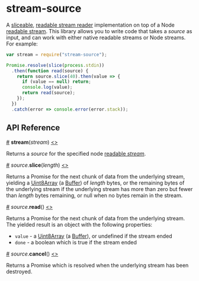 # stream-source

A [sliceable](https://github.com/mbostock/slice-source), [readable stream reader](https://streams.spec.whatwg.org/#readable-stream-reader) implementation on top of a Node [readable stream](https://nodejs.org/api/stream.html#stream_class_stream_readable). This library allows you to write code that takes a *source* as input, and can work with either native readable streams or Node streams. For example:

```js
var stream = require("stream-source");

Promise.resolve(slice(process.stdin))
  .then(function read(source) {
    return source.slice(40).then(value => {
      if (value == null) return;
      console.log(value);
      return read(source);
    });
  })
  .catch(error => console.error(error.stack));
```

## API Reference

<a name="stream" href="#stream">#</a> <b>stream</b>(<i>stream</i>) [<>](https://github.com/mbostock/stream-source/blob/master/index.js#L1 "Source")

Returns a *source* for the specified node [readable *stream*](https://nodejs.org/api/stream.html#stream_class_stream_readable).

<a name="source_slice" href="#source_slice">#</a> <i>source</i>.<b>slice</b>(<i>length</i>) [<>](https://github.com/mbostock/stream-source/blob/master/slice.js "Source")

Returns a Promise for the next chunk of data from the underlying stream, yielding a [Uint8Array](https://developer.mozilla.org/en-US/docs/Web/JavaScript/Reference/Global_Objects/Uint8Array) (a [Buffer](https://nodejs.org/api/buffer.html)) of *length* bytes, or the remaining bytes of the underlying stream if the underlying stream has more than zero but fewer than *length* bytes remaining, or null when no bytes remain in the stream.

<a name="source_read" href="#source_read">#</a> <i>source</i>.<b>read</b>() [<>](https://github.com/mbostock/stream-source/blob/master/read.js "Source")

Returns a Promise for the next chunk of data from the underlying stream. The yielded result is an object with the following properties:

* `value` - a [Uint8Array](https://developer.mozilla.org/en-US/docs/Web/JavaScript/Reference/Global_Objects/Uint8Array) (a [Buffer](https://nodejs.org/api/buffer.html)), or undefined if the stream ended
* `done` - a boolean which is true if the stream ended

<a name="source_cancel" href="#source_cancel">#</a> <i>source</i>.<b>cancel</b>() [<>](https://github.com/mbostock/slice-source/blob/master/cancel.js "Source")

Returns a Promise which is resolved when the underlying stream has been destroyed.
